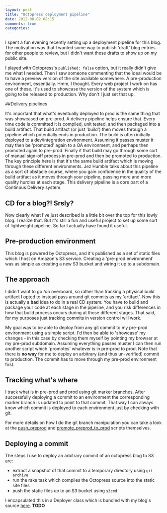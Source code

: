 ```yaml
---
layout: post
title: "Octopress deployment pipeline"
date: 2012-08-02 08:15
comments: true
categories: 
---
```


I spent a fun evening recently setting up a deployment pipeline for this blog. The motivation was that I wanted some way to publish 'draft' blog entries for other people to review, but I didn't want these drafts to show up on my public site. 

I played with Octopress's `published: false` option, but it really didn't give me what I needed. Then I saw someone commenting that the ideal would be to have a preview version of the site available somewhere. A pre-production environment, essentially. Hmm, I thought. Every web project I work on has one of these. It's used to showcase the version of the system which is going to be released to production. Why don't I just set that up.

##Delivery pipelines

It's important that what's eventually deployed to prod is the same thing that was showcased on pre-prod. A delivery pipeline helps ensure that. Every time code is committed it is compiled, unit tested, and then packaged into a build artifact. That build artifact (or just 'build') then moves through a pipeline which potentially ends in production. The build is often initially deployed to a dev/integration environment. Assuming it passes muster it may then be 'promoted' again to a QA environment, and perhaps then promoted again to pre-prod. Finally if that build may go through some sort of manual sign-off process in pre-prod and then be promoted to production. The key principle here is that it's the same build artifact which is moving through these different environments. Jez Humble talks about this pipeline as a sort of obstacle course, where you gain confidence in the quality of the build artifact as it moves through your pipeline, passing more and more quality hurdles at each stage. This delivery pipeline is a core part of a Continous Delivery system.

## CD for a blog?! Srsly?
Now clearly what I've just described is a little bit over the top for this lowly blog. I realize that. But it's still a fun and useful project to set up some sort of lightweight pipeline. So far I actually have found it useful.

## Pre-production environment

This blog is powered by Octopress, and it's published as a set of static files which I host on Amazon's S3 service. Creating a 'pre-prod environment' was as simple as creating a new S3 bucket and wiring it up to a subdomain.

## The approach

I didn't want to go *too* overboard, so rather than tracking a physical build artifact I opted to instead pass around git commits as my 'artifact'. Now this is actually a **bad** idea to do in a real CD system. You have to build and package your code at each stage in the pipeline, and you risk differences in how that build process occurs during at those different stages. That said, for my purposes just tracking commits in version control will work.

My goal was to be able to deploy from any git commit to my pre-prod environment using a simple script. I'd then be able to 'showcase' my changes - in this case by checking them myself by pointing my browser at my pre-prod subdomain. Assuming everything passes muster I can then run another script which 'promotes' whatever is in pre-prod to prod. Note that there is **no way** for me to deploy an arbitrary (and thus un-verified) commit to production. The commit has to move through my pre-prod environment first. 

## Tracking what's where

I track what is in pre-prod and prod using git marker branches. After successfully deploying a commit to an environment the corresponding marker branch is updated to point to that commit. That way I can always know which commit is deployed to each environment just by checking with git.

For more details on how I do the git branch manipulation you can take a look at the [push_preprod](https://github.com/moredip/blog.thepete.net/blob/fea96051bf4dbaaf46b1d5ef203353edbf7ef36b/scripts/push_preprod) and [promote_preprod_to_prod](https://github.com/moredip/blog.thepete.net/blob/fea96051bf4dbaaf46b1d5ef203353edbf7ef36b/scripts/promote_preprod_to_prod) scripts themselves.

## Deploying a commit
The steps I use to deploy an arbitrary commit of an octopress blog to S3 are:

- extract a snapshot of that commit to a temporary directory using `git archive`
- run the rake task which compiles the Octopress source into the static site files
- push the static files up to an S3 bucket using `s3cmd`

I encapsulated this in a Deployer class which is bundled with my blog's source [here](https://github.com/moredip/blog.thepete.net/blob/fea96051bf4dbaaf46b1d5ef203353edbf7ef36b/scripts/deployer.rb). **TODO**

## 
